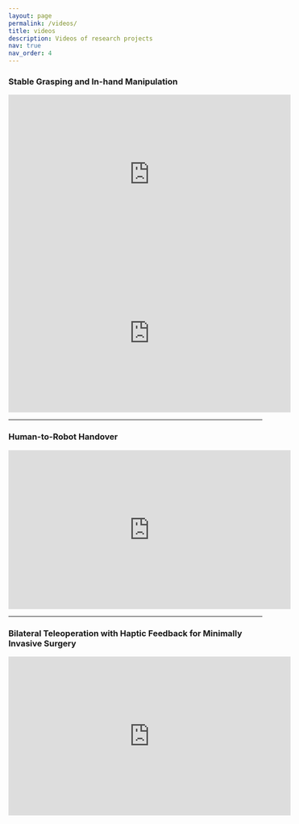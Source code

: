 ```yaml
---
layout: page
permalink: /videos/
title: videos
description: Videos of research projects
nav: true
nav_order: 4
---
```


### Stable Grasping and In-hand Manipulation

<iframe width="560" height="315" src="https://www.youtube.com/embed/rfQesw3FDA4" title="YouTube video player" frameborder="0" allow="accelerometer; autoplay; clipboard-write; encrypted-media; gyroscope; picture-in-picture" allowfullscreen></iframe>

<iframe width="560" height="315" src="https://www.youtube.com/embed/A6WuCj2WzzM" title="YouTube video player" frameborder="0" allow="accelerometer; autoplay; clipboard-write; encrypted-media; gyroscope; picture-in-picture" allowfullscreen></iframe>

---

### Human-to-Robot Handover

<iframe width="560" height="315" src="https://www.youtube.com/embed/eWn1Kby0mK8" title="YouTube video player" frameborder="0" allow="accelerometer; autoplay; clipboard-write; encrypted-media; gyroscope; picture-in-picture" allowfullscreen></iframe>

---

### Bilateral Teleoperation with Haptic Feedback for Minimally Invasive Surgery

<iframe width="560" height="315" src="https://www.youtube.com/embed/ivSKAxDJ7S8" title="YouTube video player" frameborder="0" allow="accelerometer; autoplay; clipboard-write; encrypted-media; gyroscope; picture-in-picture" allowfullscreen></iframe>


